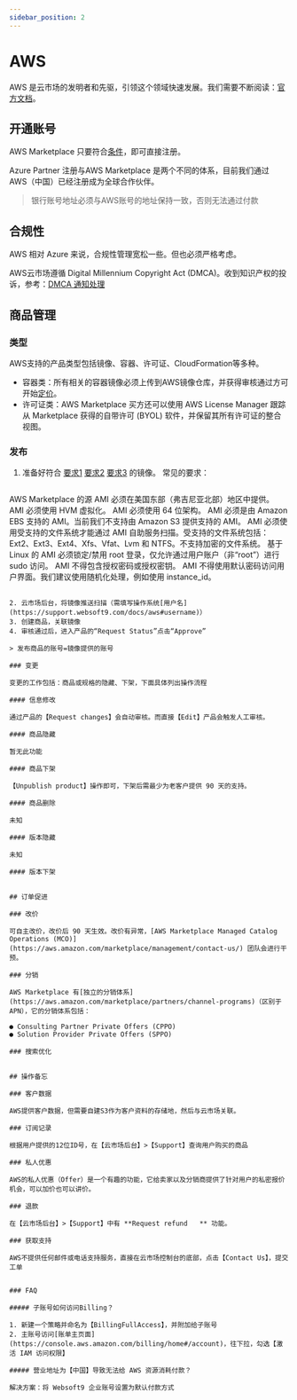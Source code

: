 ```yaml
---
sidebar_position: 2
---
```


# AWS

AWS 是云市场的发明者和先驱，引领这个领域快速发展。我们需要不断阅读：[官方文档](https://docs.aws.amazon.com/marketplace/index.html)。

## 开通账号

AWS Marketplace 只要符合[条件](https://aws.amazon.com/marketplace/management/tour/)，即可直接注册。    

Azure Partner 注册与AWS Marketplace 是两个不同的体系，目前我们通过 AWS（中国）已经注册成为全球合作伙伴。

> 银行账号地址必须与AWS账号的地址保持一致，否则无法通过付款

## 合规性

AWS 相对 Azure 来说，合规性管理宽松一些。但也必须严格考虑。

AWS云市场遵循 Digital Millennium Copyright Act (DMCA)。收到知识产权的投诉，参考：[DMCA 通知处理](https://aws.amazon.com/cn/premiumsupport/knowledge-center/dmca-counter-notice/)

## 商品管理

### 类型

AWS支持的产品类型包括镜像、容器、许可证、CloudFormation等多种。

* 容器类：所有相关的容器镜像必须上传到AWS镜像仓库，并获得审核通过方可开始[定价](https://docs.aws.amazon.com/marketplace/latest/userguide/pricing-container-products.html)。
* 许可证类：AWS Marketplace 买方还可以使用 AWS License Manager 跟踪从 Marketplace 获得的自带许可 (BYOL) 软件，并保留其所有许可证的整合视图。

### 发布

1. 准备好符合 [要求1](https://docs.aws.amazon.com/zh_cn/marketplace/latest/userguide/best-practices-for-building-your-amis.html) [要求2](https://docs.aws.amazon.com/zh_cn/marketplace/latest/userguide/aws-marketplace-listing-checklist.html) [要求3](https://docs.aws.amazon.com/zh_cn/marketplace/latest/userguide/product-and-ami-policies.html) 的镜像。 常见的要求：

   ```
AWS Marketplace 的源 AMI 必须在美国东部（弗吉尼亚北部）地区中提供。
AMI 必须使用 HVM 虚拟化。
AMI 必须使用 64 位架构。
AMI 必须是由 Amazon EBS 支持的 AMI。当前我们不支持由 Amazon S3 提供支持的 AMI。
AMI 必须使用受支持的文件系统才能通过 AMI 自助服务扫描。受支持的文件系统包括：Ext2、Ext3、Ext4、Xfs、Vfat、Lvm 和 NTFS。不支持加密的文件系统。
基于 Linux 的 AMI 必须锁定/禁用 root 登录，仅允许通过用户账户（非“root”）进行 sudo 访问。
AMI 不得包含授权密码或授权密钥。
AMI 不得使用默认密码访问用户界面。我们建议使用随机化处理，例如使用 instance_id。
   ```

2. 云市场后台，将镜像推送扫描（需填写操作系统[用户名](https://support.websoft9.com/docs/aws#username)）
3. 创建商品，关联镜像
4. 审核通过后，进入产品的“Request Status”点击“Approve”

> 发布商品的账号=镜像提供的账号

### 变更

变更的工作包括：商品或规格的隐藏、下架，下面具体列出操作流程

#### 信息修改

通过产品的【Request changes】会自动审核。而直接【Edit】产品会触发人工审核。

#### 商品隐藏

暂无此功能

#### 商品下架

【Unpublish product】操作即可，下架后需最少为老客户提供 90 天的支持。  

#### 商品删除

未知

#### 版本隐藏

未知

#### 版本下架


## 订单促进

### 改价

可自主改价，改价后 90 天生效。改价有异常，[AWS Marketplace Managed Catalog Operations (MCO)](https://aws.amazon.com/marketplace/management/contact-us/) 团队会进行干预。

### 分销

AWS Marketplace 有[独立的分销体系](https://aws.amazon.com/marketplace/partners/channel-programs)（区别于APN），它的分销体系包括：

● Consulting Partner Private Offers (CPPO)
● Solution Provider Private Offers (SPPO)

### 搜索优化


## 操作备忘 

### 客户数据

AWS提供客户数据，但需要自建S3作为客户资料的存储地，然后与云市场关联。

### 订阅记录

根据用户提供的12位ID号，在【云市场后台】>【Support】查询用户购买的商品

### 私人优惠

AWS的私人优惠（Offer）是一个有趣的功能，它给卖家以及分销商提供了针对用户的私密报价机会，可以加价也可以讲价。

### 退款

在【云市场后台】>【Support】中有 **Request refund	** 功能。

### 获取支持

AWS不提供任何邮件或电话支持服务，直接在云市场控制台的底部，点击【Contact Us】，提交工单


### FAQ

##### 子账号如何访问Billing？

1. 新建一个策略并命名为【BillingFullAccess】，并附加给子账号
2. 主账号访问[账单主页面](https://console.aws.amazon.com/billing/home#/account)，往下拉，勾选【激活 IAM 访问权限】

##### 营业地址为【中国】导致无法给 AWS 资源消耗付款？

解决方案：将 Websoft9 企业账号设置为默认付款方式
